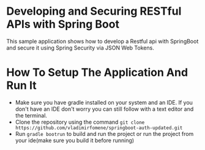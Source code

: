 # Developing and Securing RESTful APIs with Spring Boot
This sample application shows how to develop a Restful api with
SpringBoot and secure it using Spring Security via JSON Web Tokens.

# How To Setup The Application And Run It
* Make sure you have gradle installed on your system and an IDE. If 
you don't have an IDE don't worry you can still follow with a text editor and 
the terminal.
* Clone the repository using the command `git clone https://github.com/vladimirfomene/springboot-auth-updated.git`
* Run `gradle bootrun` to build and run the project or run the project from your ide(make sure you build it before running)
